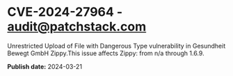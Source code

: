 # CVE-2024-27964 - audit@patchstack.com

Unrestricted Upload of File with Dangerous Type vulnerability in Gesundheit Bewegt GmbH Zippy.This issue affects Zippy: from n/a through 1.6.9.



**Publish date:** 2024-03-21
